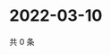 # 2022-03-10

共 0 条

<!-- BEGIN WEIBO -->
<!-- 最后更新时间 Thu Mar 10 2022 01:07:33 GMT+0800 (China Standard Time) -->

<!-- END WEIBO -->
